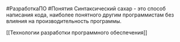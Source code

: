 #РазработкаПО #Понятия
Синтаксический сахар - это способ написания кода, наиболее понятного другим программистам без влияния на производительность программы.

[[Технологии разработки программного обеспечения]]